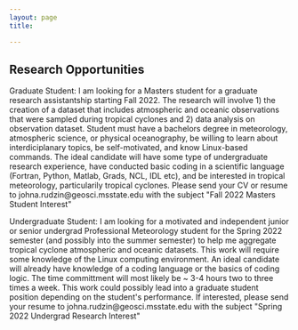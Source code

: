 ```yaml
---
layout: page
title: 

---
```


<h2> Research Opportunities </h2>

<p>Graduate Student: I am looking for a Masters student for a graduate research assistantship starting Fall 2022. The research will involve 1) the creation of a dataset that includes atmospheric and oceanic observations that were sampled during tropical cyclones and 2) data analysis on observation dataset. Student must have a bachelors degree in meteorology, atmospheric science, or physical oceanography, be willing to learn about interdiciplanary topics, be self-motivated, and know Linux-based commands. The ideal candidate will have some type of undergraduate research experience, have conducted basic coding in a scientific language (Fortran, Python, Matlab, Grads, NCL, IDL etc), and be interested in tropical meteorology, particularily tropical cyclones. Please send your CV or resume to johna.rudzin@geosci.msstate.edu with the subject "Fall 2022 Masters Student Interest"</p>

<p> Undergraduate Student: I am looking for a motivated and independent junior or senior undergrad Professional Meteorology student for the Spring 2022 semester (and possibly into the summer semester) to help me aggregate tropical cyclone atmospheric and oceanic datasets. This work will require some knowledge of the Linux computing environment. An ideal candidate will already have knowledge of a coding language or the basics of coding logic. The time committment will most likely be ~ 3-4 hours two to three times a week. This work could possibly lead into a graduate student position depending on the student's performance. If interested, please send your resume to johna.rudzin@geosci.msstate.edu with the subject "Spring 2022 Undergrad Research Interest"</p>
